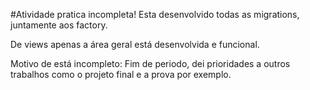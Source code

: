 #Atividade pratica incompleta!
Esta desenvolvido todas as migrations, juntamente aos factory.

De views apenas a área geral está desenvolvida e funcional.


Motivo de está incompleto: Fim de periodo, dei prioridades a outros trabalhos como o projeto final e a prova por exemplo.
